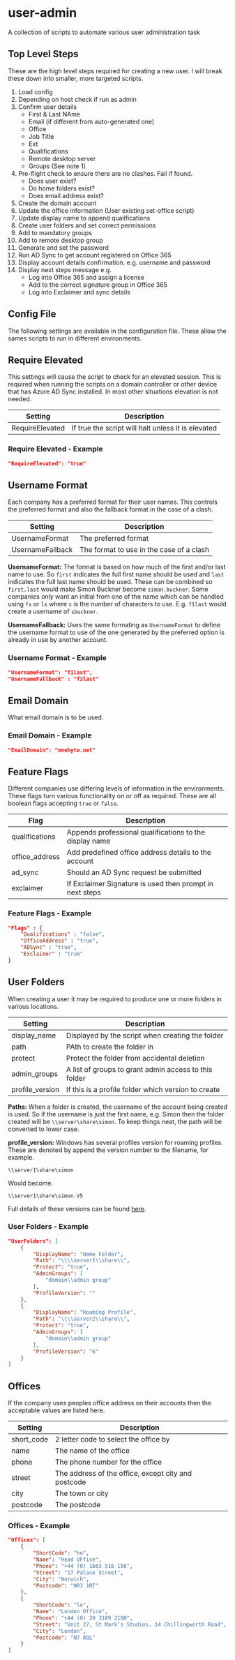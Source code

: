 # user-admin

 A collection of scripts to automate various user administration task

## Top Level Steps

These are the high level steps required for creating a new user. I will break
these down into smaller, more targeted scripts.

 1. Load config
 2. Depending on host check if run as admin
 3. Confirm user details
    - First & Last NAme
    - Email (if different from auto-generated one)
    - Office
    - Job Title
    - Ext
    - Qualifications
    - Remote desktop server
    - Groups (See note 1)
 4. Pre-flight check to ensure there are no clashes. Fail if found.
    - Does user exist?
    - Do home folders exist?
    - Does email address exist?
 5. Create the domain account
 6. Update the office information (User existing set-office script)
 7. Update display name to append qualifications
 8. Create user folders and set correct permissions
 9. Add to mandatory groups
10. Add to remote desktop group
11. Generate and set the password
12. Run AD Sync to get account registered on Office 365
13. Display account details confirmation. e.g. username and password
14. Display next steps message e.g.
    - Log into Office 365 and assign a license
    - Add to the correct signature group in Office 365
    - Log into Exclaimer and sync details

## Config File

The following settings are available in the configuration file. These allow
the sames scripts to run in different environments.

## Require Elevated

This settings will cause the script to check for an elevated session. This is
required when running the scripts on a domain controller or other device that
has Azure AD Sync installed. In most other situations elevation is not needed.

| Setting          | Description |
| ---------------- | ----------- |
| RequireElevated | If true the script will halt unless it is elevated |

### Require Elevated - Example

```json
"RequireElevated": "true"
```

## Username Format

Each company has a preferred format for their user names. This controls the
preferred format and also the fallback format in the case of a clash.

| Setting           | Description |
| ----------------- | ----------- |
| UsernameFormat   | The preferred format  |
| UsernameFallback | The format to use in the case of a clash |

**UsernameFormat:** The format is based on how much of the first and/or
last name to use. So `first` indicates the full first name should be used and
`last` indicates the full last name should be used. These can be combined so
`first.last` would make Simon Buckner become `simon.buckner`. Some companies
only want an initial from one of the name which can be handled using `fx` or
`lx` where `x` is the number of characters to use. E.g. `f1last` would create
a username of `sbuckner`.

**UsernameFallback:** Uses the same formating as `UsernameFormat` to define
the username format to use of the one generated by the preferred option is
already in use by another account.

### Username Format - Example

```json
"UsernameFormat": "f1last",
"UsernameFallback" : "f2last"
```

## Email Domain

What email domain is to be used.

### Email Domain - Example

```json
"EmailDomain": "onebyte.net"
```

## Feature Flags

Different companies use differing levels of information in the environments.
These flags turn various functionality on or off as required. These are all
boolean flags accepting `true` or `false`.

| Flag           | Description |
| -------------- | ----------- |
| qualifications | Appends professional qualifications to the display name |
| office_address | Add predefined office address details to the account |
| ad_sync        | Should an AD Sync request be submitted |
| exclaimer      | If Exclaimer Signature is used then prompt in next steps |

### Feature Flags - Example

```json
"Flags" : {
    "Qualifications" : "false",
    "OfficeAddress" : "true",
    "ADSync" : "true",
    "Exclaimer" : "true"
}
```

## User Folders

When creating a user it may be required to produce one or more folders in
various locations.

| Setting         | Description |
| --------------- | ----------- |
| display_name    | Displayed by the script when creating the folder |
| path            | PAth to create the folder in |
| protect         | Protect the folder from accidental deletion |
| admin_groups    | A list of groups to grant admin access to this folder |
| profile_version | If this is a profile folder which version to create |

**Paths:**  When a folder is created, the username of the account being created is used.
So if the username is just the first name, e.g. Simon then the folder created
will be `\\server\share\simon`. To keep things neat, the path will be
converted to lower case.

**profile_version:** Windows has several profiles version for roaming profiles. These are denoted
by append the version number to the filename, for example.

`\\server1\share\simon`

Would become.

`\\server1\share\simon.V5`

Full details of these versions can be found [here](https://support.microsoft.com/en-gb/help/3056198/roaming-user-profiles-versioning-in-windows-10-and-windows-server).

### User Folders - Example

```json
"UserFolders": [
    {
        "DisplayName": "Home Folder",
        "Path": "\\\\server1\\share\\",
        "Protect": "true",
        "AdminGroups": [
            "domain\\admin group"
        ],
        "ProfileVersion": ""
    },
    {
        "DisplayName": "Roaming Profile",
        "Path": "\\\\server2\\share\\",
        "Protect": "true",
        "AdminGroups": [
            "domain\\admin group"
        ],
        "ProfileVersion": "6"
    }
]
```

## Offices

If the company uses peoples office address on their accounts then the
acceptable values are listed here.

| Setting    | Description |
| ---------- | ----------- |
| short_code | 2 letter code to select the office by |
| name       | The name of the office |
| phone      | The phone number for the office |
| street     | The address of the office, except city and postcode |
| city       | The town or  city |
| postcode   | The postcode |

### Offices - Example

```json
"Offices": [
    {
        "ShortCode": "ho",
        "Name": "Head OFfice",
        "Phone": "+44 (0) 1603 516 156",
        "Street": "17 Palace Street",
        "City": "Norwich",
        "Postcode": "NR3 1RT"
    },
    {
        "ShortCode": "lo",
        "Name": "London Office",
        "Phone": "+44 (0) 20 3189 2100",
        "Street": "Unit 27, St Mark’s Studios, 14 Chillingworth Road",
        "City": "London",
        "Postcode": "N7 8QL"
    }
]
```
